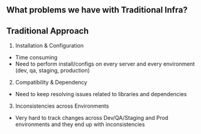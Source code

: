 ## What problems we have with Traditional Infra?
## Traditional Approach

1. Installation & Configuration
- Time consuming
- Need to perform install/configs on every server and every environment (dev, qa, staging, production)
2. Compatibility & Dependency
- Need to keep resolving issues related to libraries and
dependencies
3. Inconsistencies across Environments
- Very hard to track changes across Dev/QA/Staging and Prod
environments and they end up with inconsistencies
